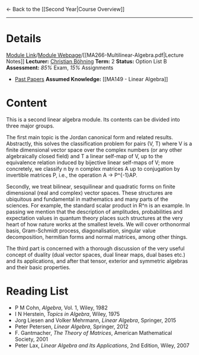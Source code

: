 ← Back to the [[Second Year|Course Overview]]
- - -
# Details
[Module Link](https://courses.warwick.ac.uk/modules/2024/MA266-10)/[Module Webpage](https://warwick.ac.uk/fac/sci/maths/currentstudents/ughandbook/year2/ma266/)/[[MA266-Multilinear-Algebra.pdf|Lecture Notes]]
**Lecturer:** [Christian Böhning](https://warwick.ac.uk/fac/sci/maths/people/staff/boehning/)
**Term:** 2
**Status:** Option List B
**Assessment:** *85%* Exam, *15%* Assignments
- [Past Papers](https://warwick.ac.uk/exampapers?q=MA266)
**Assumed Knowledge:** [[MA149 - Linear Algebra]]
# Content 
This is a second linear algebra module. Its contents can be divided into three major groups.

The first main topic is the Jordan canonical form and related results. Abstractly, this solves the classification problem for pairs (V, T) where V is a finite dimensional vector space over the complex numbers (or any other algebraically closed field) and T a linear self-map of V, up to the equivalence relation induced by bijective linear self-maps of V; more concretely, we classify n by n complex matrices A up to conjugation by invertible matrices P, i.e., the operation A -> P^{-1}AP.

Secondly, we treat bilinear, sesquilinear and quadratic forms on finite dimensional (real and complex) vector spaces. These structures are ubiquitous and fundamental in mathematics and many parts of the sciences. For example, the standard scalar product in R^n is an example. In passing we mention that the description of amplitudes, probabilities and expectation values in quantum theory places such structures at the very heart of how nature works at the smallest levels. We will cover orthonormal basis, Gram-Schmidt process, diagonalisation, singular value decomposition, hermitian forms and normal matrices, among other things.

The third part is concerned with a thorough discussion of the very useful concept of duality (dual vector spaces, dual linear maps, dual bases etc.) and its applications, and after that tensor, exterior and symmetric algebras and their basic properties.
# Reading List
- P M Cohn, _Algebra_, Vol. 1, Wiley, 1982  
- I N Herstein, _Topics in Algebra_, Wiley, 1975  
- Jorg Liesen and Volker Mehrmann, _Linear Algebra_, Springer, 2015  
- Peter Petersen, _Linear Algebra_, Springer, 2012  
- F. Gantmacher, _The Theory of Matrices_, American Mathematical Society, 2001  
- Peter Lax, _Linear Algebra and Its Applications_, 2nd Edition, Wiley, 2007